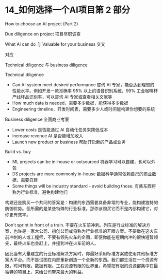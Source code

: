 # 14_如何选择一个AI项目第 2 部分

How to choose an AI project (Part 2)

Due diligence on project 项目尽职调查

What AI can do 与 Valuable for your business 交叉
    
对应

Technical diligence 与 business diligence

Technical diligence
- Can AI system meet desired performance 咨询 AI 专家，能否达到理想的性能水平。例如开发一款准确率 95% 以上的语音识别系统，99% 工业咖啡杯产线坏品识别率，可以咨询 AI 专家或查看相关文献等
- How much data is needed，需要多少数据，能获得多少数据
- Engineering timeline，开发时间表，需要多少人或时间能构建你想要的系统

Business diligence 全面商业考察
- Lower costs 是否能通过 AI 自动化任务来降低成本
- Increase revenue AI 是否能增加收入
- Launch new product or business 帮助开启新的产品或业务

Build vs. buy
- ML projects can be in-house or outsourced 机器学习可以自建，也可以外包
- DS projects are more commonly in-house 数据科学通常依赖自己的商业数据，需要自建
- Some things will be industry standard - avoid building those. 有些东西将称为行业标准，避免构建他们

构建还是购买一个共同的答案是：构建的东西需要具备非常的专业，能构建独特的防御优势。但所需的是某些特殊的行业标准，那你该购买它而不是内部构建它，对你更有效率。

Don't sprint in front of a train. 不要在火车前冲刺。列车是行业标准的解决方案，也许是一家大公司、初创公司或将称为行业标准的开眼方案。不要做在这火车前冲刺的人或工程师，不要有领先火车的企图，即便你能在短期内冲的很快短暂领先，最终火车也会赶上，并撞到冲在火车前的人。

因此当有大量建立的行业标准解决方案时，你最好采用标准方案或使用其他标准方案大平台。而不是试图在内部重新创造一个全新的东西。我们都生活在一个资源有限，时间有限，数据有限，工程资源有限的世界里，希望把有限的资源都集中在最独特的项目上，来给公司带来最大的利益。
